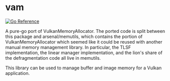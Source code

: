 # vam

[![Go Reference](https://pkg.go.dev/badge/github.com/vkngwrapper/arsenal/vam.svg)](https://pkg.go.dev/github.com/vkngwrapper/arsenal/vam)

A pure-go port of VulkanMemoryAllocator. The ported code is split between this package and arsenal/memutils,
 which contains the portion of VulkanMemoryAllocator which seemed like it could be reused with another
 manual memory management library. In particular, the TLSF implementation, the linear manager implementation,
 and the lion's share of the defragmentation code all live in memutils.

This library can be used to manage buffer and image memory for a Vulkan application. 
